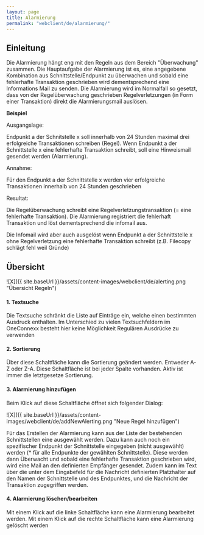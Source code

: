 ```yaml
---
layout: page
title: Alarmierung
permalink: "webclient/de/alarmierung/"
---
```

## Einleitung
Die Alarmierung hängt eng mit den Regeln aus dem Bereich "Überwachung" zusammen.
Die Hauptaufgabe der Alarmierung ist es, eine angegebene Kombination aus Schnittstelle/Endpunkt zu überwachen und sobald eine fehlerhafte Transaktion geschrieben wird dementsprechend eine Informations Mail zu senden.
Die Alarmierung wird im Normalfall so gesetzt, dass von der Regelüberwachung geschrieben Regelverletzungen (in Form einer Transaktion) direkt die Alarmierungsmail auslösen. 

__Beispiel__ 

Ausgangslage:

Endpunkt a der Schnitstelle x soll innerhalb von 24 Stunden maximal drei erfolgreiche Transaktionen schreiben (Regel).
Wenn Endpunkt a der Schnittstelle x eine fehlerhafte Transaktion schreibt, soll eine Hinweismail gesendet werden (Alarmierung).

Annahme:

Für den Endpunkt a der Schnittstelle x werden vier erfolgreiche Transaktionen innerhalb von 24 Stunden geschrieben

Resultat:

Die Regelüberwachung schreibt eine Regelverletzungstransaktion (= eine fehlerhafte Transaktion).
Die Alarmierung registriert die fehlerhaft Transaktion und löst dementsprechend die infomail aus.

Die Infomail wird aber auch ausgelöst wenn Endpunkt a der Schnittstelle x ohne Regelverletzung eine fehlerhafte Transaktion schreibt (z.B. Filecopy schlägt fehl weil Gründe)

## Übersicht

![X]({{ site.baseUrl }}/assets/content-images/webclient/de/alerting.png "Übersicht Regeln")  

#### 1. Textsuche  
Die Textsuche schränkt die Liste auf Einträge ein, welche einen bestimmten Ausdruck enthalten.
Im Unterschied zu vielen Textsuchfeldern im OneConnexx besteht hier keine Möglichkeit Regulären Ausdrücke zu verwenden 

#### 2. Sortierung  
Über diese Schaltfläche kann die Sortierung geändert werden. Entweder A-Z oder Z-A. Diese Schaltfläche ist bei jeder Spalte vorhanden. Aktiv ist immer die letztgesetze Sortierung.

#### 3. Alarmierung hinzufügen  
Beim Klick auf diese Schaltfläche öffnet sich folgender Dialog:  

![X]({{ site.baseUrl }}/assets/content-images/webclient/de/addNewAlerting.png "Neue Regel hinzufügen")  

Für das Erstellen der Alarmierung kann aus der Liste der bestehenden Schnittstellen eine ausgewählt werden. Dazu kann auch noch ein spezifischer Endpunkt der Schnittstelle eingegeben (nicht ausgewählt) werden (* für alle Endpunkte der gewählten Schnittstelle). Diese werden dann Überwacht und sobald eine fehlerhafte Transaktion geschrieben wird, wird eine Mail an den definierten Empfänger gesendet. Zudem kann im Text über die unter dem Eingabefeld für die Nachricht definierten Platzhalter auf den Namen der Schnittstelle und des Endpunktes, und die Nachricht der Transaktion zugegriffen werden. 

#### 4. Alarmierung löschen/bearbeiten  
Mit einem Klick auf die linke Schaltfläche kann eine Alarmierung bearbeitet werden.
Mit einem Klick auf die rechte Schaltfläche kann eine Alarmierung gelöscht werden





			

